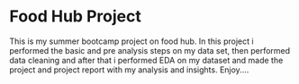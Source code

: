 # Food Hub Project
This is my summer bootcamp project on food hub. In this project i performed the basic and pre analysis steps on my data set, then performed data cleaning and after that i performed EDA on my dataset and made the project and project report with my analysis and insights. Enjoy....

